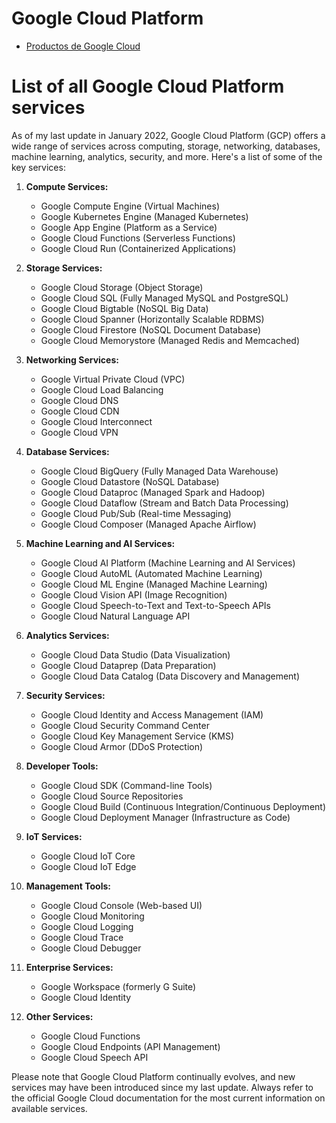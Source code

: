 # Google Cloud Platform

* [Productos de Google Cloud](https://cloud.google.com/products?hl=es_419)

# List of all Google Cloud Platform services
As of my last update in January 2022, Google Cloud Platform (GCP) offers a wide range of services across computing, storage, networking, databases, machine learning, analytics, security, and more. Here's a list of some of the key services:

1. **Compute Services:**
   - Google Compute Engine (Virtual Machines)
   - Google Kubernetes Engine (Managed Kubernetes)
   - Google App Engine (Platform as a Service)
   - Google Cloud Functions (Serverless Functions)
   - Google Cloud Run (Containerized Applications)

2. **Storage Services:**
   - Google Cloud Storage (Object Storage)
   - Google Cloud SQL (Fully Managed MySQL and PostgreSQL)
   - Google Cloud Bigtable (NoSQL Big Data)
   - Google Cloud Spanner (Horizontally Scalable RDBMS)
   - Google Cloud Firestore (NoSQL Document Database)
   - Google Cloud Memorystore (Managed Redis and Memcached)

3. **Networking Services:**
   - Google Virtual Private Cloud (VPC)
   - Google Cloud Load Balancing
   - Google Cloud DNS
   - Google Cloud CDN
   - Google Cloud Interconnect
   - Google Cloud VPN

4. **Database Services:**
   - Google Cloud BigQuery (Fully Managed Data Warehouse)
   - Google Cloud Datastore (NoSQL Database)
   - Google Cloud Dataproc (Managed Spark and Hadoop)
   - Google Cloud Dataflow (Stream and Batch Data Processing)
   - Google Cloud Pub/Sub (Real-time Messaging)
   - Google Cloud Composer (Managed Apache Airflow)

5. **Machine Learning and AI Services:**
   - Google Cloud AI Platform (Machine Learning and AI Services)
   - Google Cloud AutoML (Automated Machine Learning)
   - Google Cloud ML Engine (Managed Machine Learning)
   - Google Cloud Vision API (Image Recognition)
   - Google Cloud Speech-to-Text and Text-to-Speech APIs
   - Google Cloud Natural Language API

6. **Analytics Services:**
   - Google Cloud Data Studio (Data Visualization)
   - Google Cloud Dataprep (Data Preparation)
   - Google Cloud Data Catalog (Data Discovery and Management)

7. **Security Services:**
   - Google Cloud Identity and Access Management (IAM)
   - Google Cloud Security Command Center
   - Google Cloud Key Management Service (KMS)
   - Google Cloud Armor (DDoS Protection)

8. **Developer Tools:**
   - Google Cloud SDK (Command-line Tools)
   - Google Cloud Source Repositories
   - Google Cloud Build (Continuous Integration/Continuous Deployment)
   - Google Cloud Deployment Manager (Infrastructure as Code)

9. **IoT Services:**
   - Google Cloud IoT Core
   - Google Cloud IoT Edge

10. **Management Tools:**
    - Google Cloud Console (Web-based UI)
    - Google Cloud Monitoring
    - Google Cloud Logging
    - Google Cloud Trace
    - Google Cloud Debugger

11. **Enterprise Services:**
    - Google Workspace (formerly G Suite)
    - Google Cloud Identity

12. **Other Services:**
    - Google Cloud Functions
    - Google Cloud Endpoints (API Management)
    - Google Cloud Speech API

Please note that Google Cloud Platform continually evolves, and new services may have been introduced since my last update. Always refer to the official Google Cloud documentation for the most current information on available services.